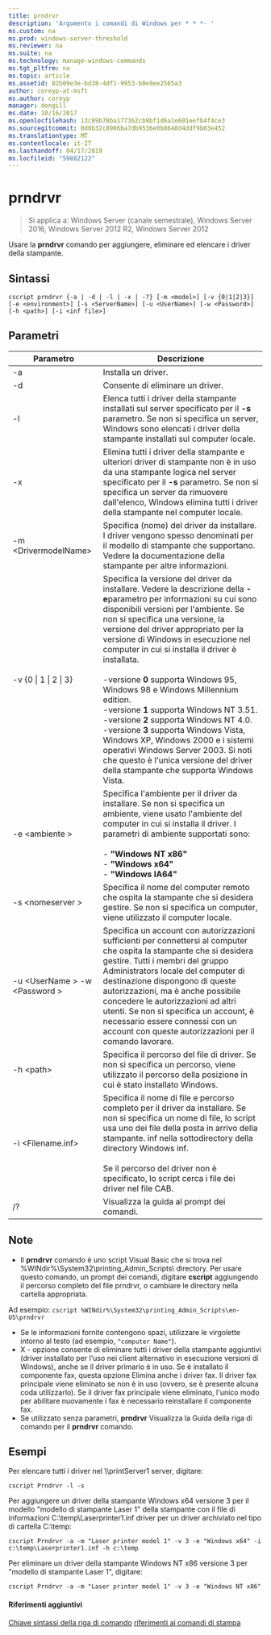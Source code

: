 ```yaml
---
title: prndrvr
description: 'Argomento i comandi di Windows per * * *- '
ms.custom: na
ms.prod: windows-server-threshold
ms.reviewer: na
ms.suite: na
ms.technology: manage-windows-commands
ms.tgt_pltfrm: na
ms.topic: article
ms.assetid: 82b09e3e-bd38-4df1-9953-b0e9ee2565a3
author: coreyp-at-msft
ms.author: coreyp
manager: dongill
ms.date: 10/16/2017
ms.openlocfilehash: 13c89b78ba177362cb9bf1d6a1e601eefb4f4ce3
ms.sourcegitcommit: 0d0b32c8986ba7db9536e0b8648d4ddf9b03e452
ms.translationtype: MT
ms.contentlocale: it-IT
ms.lasthandoff: 04/17/2019
ms.locfileid: "59882122"
---
```

# <a name="prndrvr"></a>prndrvr

>Si applica a: Windows Server (canale semestrale), Windows Server 2016, Windows Server 2012 R2, Windows Server 2012

Usare la **prndrvr** comando per aggiungere, eliminare ed elencare i driver della stampante.

## <a name="syntax"></a>Sintassi
```
cscript prndrvr {-a | -d | -l | -x | -?} [-m <model>] [-v {0|1|2|3}] 
[-e <environment>] [-s <ServerName>] [-u <UserName>] [-w <Password>] 
[-h <path>] [-i <inf file>]
```

## <a name="parameters"></a>Parametri
|Parametro|Descrizione|
|-------|--------|
|-a|Installa un driver.|
|-d|Consente di eliminare un driver.|
|-l|Elenca tutti i driver della stampante installati sul server specificato per il **-s** parametro. Se non si specifica un server, Windows sono elencati i driver della stampante installati sul computer locale.|
|-x|Elimina tutti i driver della stampante e ulteriori driver di stampante non è in uso da una stampante logica nel server specificato per il **-s** parametro. Se non si specifica un server da rimuovere dall'elenco, Windows elimina tutti i driver della stampante nel computer locale.|
|-m \<DrivermodelName\>|Specifica (nome) del driver da installare. I driver vengono spesso denominati per il modello di stampante che supportano. Vedere la documentazione della stampante per altre informazioni.|
|-v {0 &#124; 1 &#124; 2 &#124; 3}|Specifica la versione del driver da installare. Vedere la descrizione della **-e**parametro per informazioni su cui sono disponibili versioni per l'ambiente. Se non si specifica una versione, la versione del driver appropriato per la versione di Windows in esecuzione nel computer in cui si installa il driver è installata.<br /><br />-versione **0** supporta Windows 95, Windows 98 e Windows Millennium edition.<br />-versione **1** supporta Windows NT 3.51.<br />-versione **2** supporta Windows NT 4.0.<br />-versione **3** supporta Windows Vista, Windows XP, Windows 2000 e i sistemi operativi Windows Server 2003. Si noti che questo è l'unica versione del driver della stampante che supporta Windows Vista.|
|-e \<ambiente >|Specifica l'ambiente per il driver da installare. Se non si specifica un ambiente, viene usato l'ambiente del computer in cui si installa il driver. I parametri di ambiente supportati sono:<br /><br />-   **"Windows NT x86"**<br />-   **"Windows x64"**<br />-   **"Windows IA64"**|
|-s \<nomeserver >|Specifica il nome del computer remoto che ospita la stampante che si desidera gestire. Se non si specifica un computer, viene utilizzato il computer locale.|
|-u \<UserName > -w \<Password >|Specifica un account con autorizzazioni sufficienti per connettersi al computer che ospita la stampante che si desidera gestire. Tutti i membri del gruppo Administrators locale del computer di destinazione dispongono di queste autorizzazioni, ma è anche possibile concedere le autorizzazioni ad altri utenti. Se non si specifica un account, è necessario essere connessi con un account con queste autorizzazioni per il comando lavorare.|
|-h \<path>|Specifica il percorso del file di driver. Se non si specifica un percorso, viene utilizzato il percorso della posizione in cui è stato installato Windows.|
|-i \<Filename.inf>|Specifica il nome di file e percorso completo per il driver da installare. Se non si specifica un nome di file, lo script usa uno dei file della posta in arrivo della stampante. inf nella sottodirectory della directory Windows inf.<br /><br />Se il percorso del driver non è specificato, lo script cerca i file dei driver nel file CAB.|
|/?|Visualizza la guida al prompt dei comandi.|

## <a name="remarks"></a>Note
-   Il **prndrvr** comando è uno script Visual Basic che si trova nel %WINdir%\System32\printing_Admin_Scripts\\ <language> directory. Per usare questo comando, un prompt dei comandi, digitare **cscript** aggiungendo il percorso completo del file prndrvr, o cambiare le directory nella cartella appropriata.
   
   Ad esempio: 
    ```
    cscript %WINdir%\System32\printing_Admin_Scripts\en-US\prndrvr
    ```
-   Se le informazioni fornite contengono spazi, utilizzare le virgolette intorno al testo (ad esempio, `"computer Name"`).
-   X - opzione consente di eliminare tutti i driver della stampante aggiuntivi (driver installato per l'uso nei client alternativo in esecuzione versioni di Windows), anche se il driver primario è in uso. Se è installato il componente fax, questa opzione Elimina anche i driver fax. Il driver fax principale viene eliminato se non è in uso (ovvero, se è presente alcuna coda utilizzarlo). Se il driver fax principale viene eliminato, l'unico modo per abilitare nuovamente i fax è necessario reinstallare il componente fax.
-   Se utilizzato senza parametri, **prndrvr** Visualizza la Guida della riga di comando per il **prndrvr** comando.

## <a name="BKMK_examples"></a>Esempi

Per elencare tutti i driver nel \\\printServer1 server, digitare:
```
cscript Prndrvr -l -s
```

Per aggiungere un driver della stampante Windows x64 versione 3 per il modello "modello di stampante Laser 1" della stampante con il file di informazioni C:\temp\Laserprinter1.inf driver per un driver archiviato nel tipo di cartella C:\temp:
```
cscript Prndrvr -a -m "Laser printer model 1" -v 3 -e "Windows x64" -i c:\temp\Laserprinter1.inf -h c:\temp
```

Per eliminare un driver della stampante Windows NT x86 versione 3 per "modello di stampante Laser 1", digitare:
```
cscript Prndrvr -a -m "Laser printer model 1" -v 3 -e "Windows NT x86" 
```

#### <a name="additional-references"></a>Riferimenti aggiuntivi
[Chiave sintassi della riga di comando](command-line-syntax-key.md)
[riferimenti ai comandi di stampa](print-command-reference.md)
